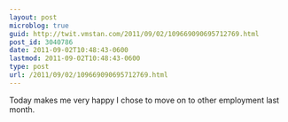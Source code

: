 ```yaml
---
layout: post
microblog: true
guid: http://twit.vmstan.com/2011/09/02/109669090695712769.html
post_id: 3040786
date: 2011-09-02T10:48:43-0600
lastmod: 2011-09-02T10:48:43-0600
type: post
url: /2011/09/02/109669090695712769.html
---
```

Today makes me very happy I chose to move on to other employment last month.
